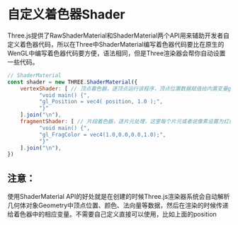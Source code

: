 # 自定义着色器Shader

Three.js提供了RawShaderMaterial和ShaderMaterial两个API用来辅助开发者自定义着色器代码，所以在Three中ShaderMaterial编写着色器代码要比在原生的WenGL中编写着色器代码要方便，语法相同，但是Three渲染器会帮你自动设置一些代码。


```javascript
// ShaderMaterial
const shader = new THREE.ShaderMaterial({
    vertexShader: [ // 顶点着色器，逐顶点运行该程序，顶点位置数据赋值给内置变量gl_Position
          "void main() {",
          "gl_Position = vec4( position, 1.0 );",
          "}"
    ].join("\n"),
    fragmentShader: [ // 片段着色器，逐片元处理，这里每个片元或者说像素设置为红色
          "void main() {",
          "gl_FragColor = vec4(1.0,0.0,0.0,1.0);",
          "}"
    ].join("\n"),
})
```
## 注意：
使用ShaderMaterial API的好处就是在创建的时候Three.js渲染器系统会自动解析几何体对象Geometry中顶点位置、颜色、法向量等数据，然后在渲染的时候传递给着色器中的相应变量。不需要自己定义直接可以使用，比如上面的position
